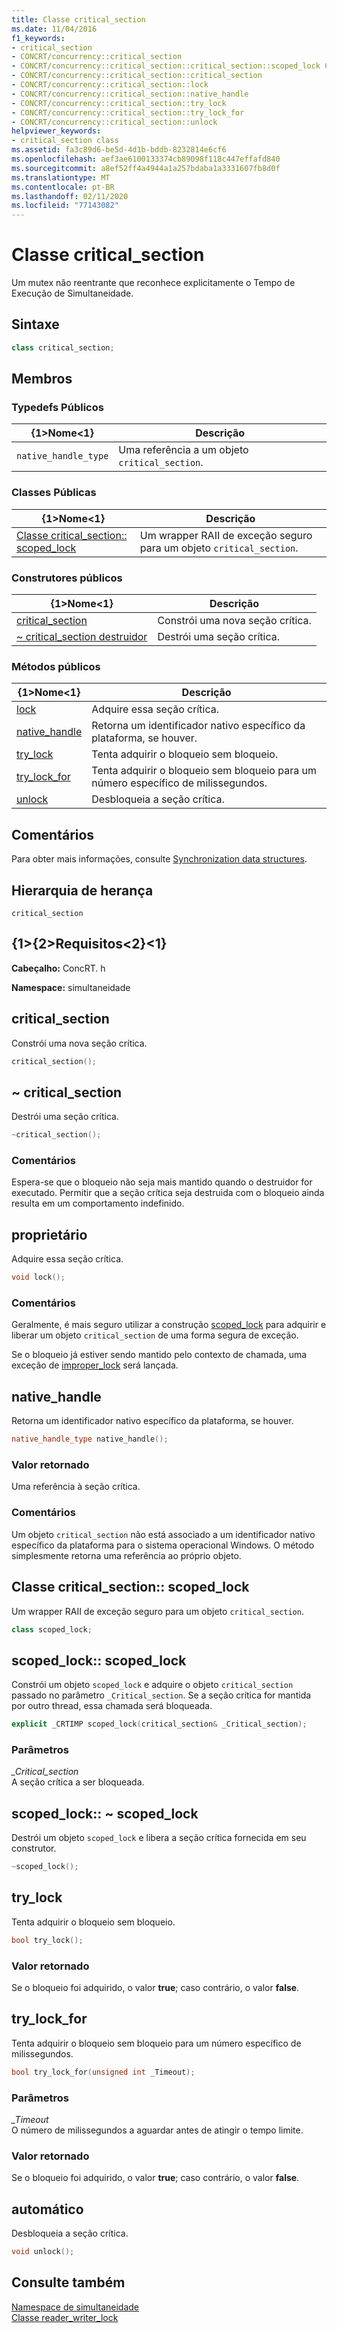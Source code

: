 ```yaml
---
title: Classe critical_section
ms.date: 11/04/2016
f1_keywords:
- critical_section
- CONCRT/concurrency::critical_section
- CONCRT/concurrency::critical_section::critical_section::scoped_lock Class
- CONCRT/concurrency::critical_section::critical_section
- CONCRT/concurrency::critical_section::lock
- CONCRT/concurrency::critical_section::native_handle
- CONCRT/concurrency::critical_section::try_lock
- CONCRT/concurrency::critical_section::try_lock_for
- CONCRT/concurrency::critical_section::unlock
helpviewer_keywords:
- critical_section class
ms.assetid: fa3c89d6-be5d-4d1b-bddb-8232814e6cf6
ms.openlocfilehash: aef3ae6100133374cb89098f118c447effafd840
ms.sourcegitcommit: a8ef52ff4a4944a1a257bdaba1a3331607fb8d0f
ms.translationtype: MT
ms.contentlocale: pt-BR
ms.lasthandoff: 02/11/2020
ms.locfileid: "77143082"
---
```

# <a name="critical_section-class"></a>Classe critical_section

Um mutex não reentrante que reconhece explicitamente o Tempo de Execução de Simultaneidade.

## <a name="syntax"></a>Sintaxe

```cpp
class critical_section;
```

## <a name="members"></a>Membros

### <a name="public-typedefs"></a>Typedefs Públicos

|{1&gt;Nome&lt;1}|Descrição|
|----------|-----------------|
|`native_handle_type`|Uma referência a um objeto `critical_section`.|

### <a name="public-classes"></a>Classes Públicas

|{1&gt;Nome&lt;1}|Descrição|
|----------|-----------------|
|[Classe critical_section:: scoped_lock](#critical_section__scoped_lock_class)|Um wrapper RAII de exceção seguro para um objeto `critical_section`.|

### <a name="public-constructors"></a>Construtores públicos

|{1&gt;Nome&lt;1}|Descrição|
|----------|-----------------|
|[critical_section](#ctor)|Constrói uma nova seção crítica.|
|[~ critical_section destruidor](#dtor)|Destrói uma seção crítica.|

### <a name="public-methods"></a>Métodos públicos

|{1&gt;Nome&lt;1}|Descrição|
|----------|-----------------|
|[lock](#lock)|Adquire essa seção crítica.|
|[native_handle](#native_handle)|Retorna um identificador nativo específico da plataforma, se houver.|
|[try_lock](#try_lock)|Tenta adquirir o bloqueio sem bloqueio.|
|[try_lock_for](#try_lock_for)|Tenta adquirir o bloqueio sem bloqueio para um número específico de milissegundos.|
|[unlock](#unlock)|Desbloqueia a seção crítica.|

## <a name="remarks"></a>Comentários

Para obter mais informações, consulte [Synchronization data structures](../../../parallel/concrt/synchronization-data-structures.md).

## <a name="inheritance-hierarchy"></a>Hierarquia de herança

`critical_section`

## <a name="requirements"></a>{1&gt;{2&gt;Requisitos&lt;2}&lt;1}

**Cabeçalho:** ConcRT. h

**Namespace:** simultaneidade

## <a name="ctor"></a>critical_section

Constrói uma nova seção crítica.

```cpp
critical_section();
```

## <a name="dtor"></a>~ critical_section

Destrói uma seção crítica.

```cpp
~critical_section();
```

### <a name="remarks"></a>Comentários

Espera-se que o bloqueio não seja mais mantido quando o destruidor for executado. Permitir que a seção crítica seja destruida com o bloqueio ainda resulta em um comportamento indefinido.

## <a name="lock"></a>proprietário

Adquire essa seção crítica.

```cpp
void lock();
```

### <a name="remarks"></a>Comentários

Geralmente, é mais seguro utilizar a construção [scoped_lock](#critical_section__scoped_lock_class) para adquirir e liberar um objeto `critical_section` de uma forma segura de exceção.

Se o bloqueio já estiver sendo mantido pelo contexto de chamada, uma exceção de [improper_lock](improper-lock-class.md) será lançada.

## <a name="native_handle"></a>native_handle

Retorna um identificador nativo específico da plataforma, se houver.

```cpp
native_handle_type native_handle();
```

### <a name="return-value"></a>Valor retornado

Uma referência à seção crítica.

### <a name="remarks"></a>Comentários

Um objeto `critical_section` não está associado a um identificador nativo específico da plataforma para o sistema operacional Windows. O método simplesmente retorna uma referência ao próprio objeto.

## <a name="critical_section__scoped_lock_class"></a>Classe critical_section:: scoped_lock

Um wrapper RAII de exceção seguro para um objeto `critical_section`.

```cpp
class scoped_lock;
```

## <a name="critical_section__scoped_lock_ctor"></a>scoped_lock:: scoped_lock

Constrói um objeto `scoped_lock` e adquire o objeto `critical_section` passado no parâmetro `_Critical_section`. Se a seção crítica for mantida por outro thread, essa chamada será bloqueada.

```cpp
explicit _CRTIMP scoped_lock(critical_section& _Critical_section);
```

### <a name="parameters"></a>Parâmetros

*_Critical_section*<br/>
A seção crítica a ser bloqueada.

## <a name="critical_section__scoped_lock_dtor"></a>scoped_lock:: ~ scoped_lock

Destrói um objeto `scoped_lock` e libera a seção crítica fornecida em seu construtor.

```cpp
~scoped_lock();
```

## <a name="try_lock"></a>try_lock

Tenta adquirir o bloqueio sem bloqueio.

```cpp
bool try_lock();
```

### <a name="return-value"></a>Valor retornado

Se o bloqueio foi adquirido, o valor **true**; caso contrário, o valor **false**.

## <a name="try_lock_for"></a>try_lock_for

Tenta adquirir o bloqueio sem bloqueio para um número específico de milissegundos.

```cpp
bool try_lock_for(unsigned int _Timeout);
```

### <a name="parameters"></a>Parâmetros

*_Timeout*<br/>
O número de milissegundos a aguardar antes de atingir o tempo limite.

### <a name="return-value"></a>Valor retornado

Se o bloqueio foi adquirido, o valor **true**; caso contrário, o valor **false**.

## <a name="unlock"></a>automático

Desbloqueia a seção crítica.

```cpp
void unlock();
```

## <a name="see-also"></a>Consulte também

[Namespace de simultaneidade](concurrency-namespace.md)<br/>
[Classe reader_writer_lock](reader-writer-lock-class.md)
